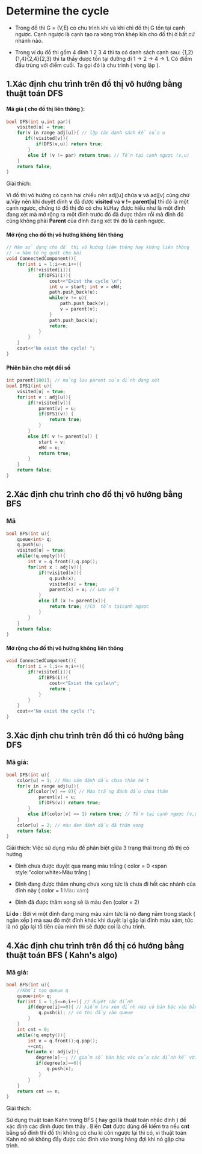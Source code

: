 # Determine the cycle

- Trong đồ thì G = (V,E) có chu trình khi và khi chỉ đồ thị G tồn tại cạnh ngược. Cạnh ngược là cạnh tạo ra vòng tròn khép kín cho đồ thị ở bất cứ nhánh nào.

- Trong ví dụ đồ thị gồm 4 đỉnh 1 2 3 4 thì ta có danh sách cạnh sau: {1,2}{1,4}{2,4}{2,3} thì ta thấy được tồn tại đường đi 1 -> 2 -> 4 -> 1. Có điểm đầu trùng với điểm cuối. Ta gọi đó là chu trình ( vòng lặp ).

## 1.Xác định chu trình trên đồ thị vô hướng bằng thuật toán DFS

#### Mã giả ( cho đồ thị liên thông ):

```cpp
bool DFS(int u,int par){
    visited[u] = true;
    for(v in range adj[u]){ // lặp các danh sách kề của u
       if(!visited[v]){
           if(DFS(v,u)) return true;         
        }
        else if (v != par) return true; // Tồn tại cạnh ngược (v,u)
    }
    return false;
}
```

Giải thích:

Vì đồ thị vô hướng có cạnh hai chiều nên adj[u] chứa **v** và adj[v] cũng chứ **u**.Vậy nên khi duyệt đỉnh **v** đã được **visited** và **v != parent[u]** thì đó là một cạnh ngược, chứng tỏ đồ thị đó có chu kì.Hay được hiểu như là một đỉnh đang xét mà mở rộng ra một đỉnh trước đó đã được thăm rồi mà đỉnh đó cũng không phải **Parent** của đỉnh đang xét thì đó là cạnh ngược. 

#### Mở rộng cho đồ thị vô hướng không liên thông

```cpp
// Hàm sử dụng cho đồ thị vô hướng liên thông hay không liên thông 
// -> hàm tổng quát cho bài
void ConnectedComponent(){
	for(int i = 1;i<=n;i++){
		if(!visited[i]){
			if(DFS1(i)){
				cout<<"Exist the cycle \n";
				int u = start; int v = eNd;
				path.push_back(u);
				while(v != u){
					path.push_back(v);
					v = parent[v];
				}
				path.push_back(u);
				return;
			}
		}
	}
	cout<<"No exist the cycle! ";
}
```

#### Phiên bản cho một đối số

```cpp
int parent[1001]; // mảng lưu parent của đỉnh đang xét
bool DFS1(int u){
	visited[u] = true;
	for(int v : adj[u]){
		if(!visited[v]){
			parent[v] = u;
			if(DFS1(v)) {
				return true;
			}
		}
		else if( v != parent[u]) {
			start = v;
			eNd = u;
			return true;
		}
	}
	return false;
}
```

## 2.Xác định chu trình cho đồ thị vô hướng bằng BFS

### Mã

```cpp
bool BFS(int u){
    queue<int> q;
    q.push(u);
    visited[u] = true;
    while(!q.empty()){
        int v = q.front();q.pop();
        for(int x : adj[v]){
            if(!visited[x]){
                q.push(x);
                visited[x] = true;
                parent[x] = v; // Lưu vết
            }
            else if (x != parent[x]){
                return true; //Có  tồn tạicạnh ngược
            }
        }
    }
    return false;
}
```

#### Mở rộng cho đồ thị vô hướng không liên thông

```cpp
void ConnectedComponent(){
	for(int i = 1;i<= n;i++){
		if(!visited[i]){
			if(BFS(i)){
				cout<<"Exist the cycle\n";
				return ;
			}
		}
	}
	cout<<"No exist the cycle !";
}
```

## 3.Xác định chu trình trên đồ thì có hướng bằng DFS

### Mã giả:

```cpp
bool DFS(int u){
    color[u] = 1; // Màu xám đánh dấu chưa thăm hết
    for(v in range adj[u]){
        if(color[v] == 0){ // Màu trắng đánh dấu chưa thăm
            parent[v] = u;
            if(DFS(v)) return true;
        }    
        else if(color[v] == 1) return true; // Tồn tại cạnh ngược (v,u)    
    }
    color[u] = 2; // màu đen đánh dấu đã thăm xong
    return false;
}
```

Giải thích: Việc sử dụng màu để phân biệt giữa 3 trạng thái trong đồ thị có hướng

- Đỉnh chưa được duyệt qua mang màu trắng ( color = 0 <span style:"color:white>Màu trắng </span>) 

- Đỉnh đang được thăm nhưng chưa xong tức là chưa đi hết các nhánh của đỉnh này ( color = 1 <span style="color:gray">Màu xám</span>)

- Đỉnh đã được thăm xong sẽ là màu đen (color = 2)

**Lí do** : Bởi vì một đỉnh đang mang màu xám tức là nó đang nằm trong stack ( ngăn xếp ) mà sau đó một đỉnh khác khi duyệt lại gặp lại đính màu xám, tức là nó gặp lại tổ tiên của mình thì sẽ được coi là chu trình.

## 4.Xác định chu trình trên đồ thị có hướng bằng thuật toán BFS ( Kahn's algo)

### Mã giả:

```cpp
bool BFS(int u){
    //Khởi tạo queue q
    queue<int> q;
    for(int i = 1;i<=n;i++){ // duyệt các đỉnh
        if(degree[i]==0){ // kiểm tra xem đỉnh nào có bán bậc vào bằng không
            q.push(i); // có thì đẩy vào queue
        }    
    }
    int cnt = 0;
    while(!q.empty()){
        int v = q.front();q.pop();
        ++cnt;
       for(auto x: adj[v]){
           degree[x]--; // giảm số bán bậc vào của các đỉnh kề với đỉnh v
           if(degree[x]==0){
               q.push(x); 
            }
        }
    }
    return cnt == n; 
}
```

Giải thích:

Sử dụng thuật toán Kahn trong BFS ( hay gọi là thuật toán nhấc đỉnh ) để xác định các đỉnh được tìm thấy . Biến **Cnt** được dùng để kiếm tra nếu **cnt**  bằng số đỉnh thì đồ thị không có chu kì còn ngược lại thì có, vì  thuật toán Kahn nó sẽ không đẩy được các đỉnh vào trong hàng đợi khi nó gặp chu trình.


